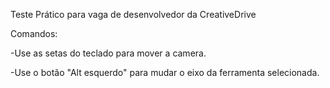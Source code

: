 Teste Prático para vaga de desenvolvedor da CreativeDrive

Comandos:

-Use as setas do teclado para mover a camera.

-Use o botão "Alt esquerdo" para mudar o eixo da ferramenta selecionada.
